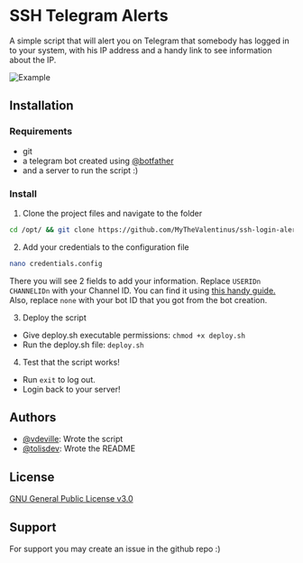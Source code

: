 
# SSH Telegram Alerts

A simple script that will alert you on Telegram that somebody has logged in to your system, with his IP address and a handy link to see information about the IP.

![Example](msg.png)




## Installation

### Requirements
- git
- a telegram bot created using [@botfather](https://t.me/BotFather)
- and a server to run the script :)

### Install
1) Clone the project files and navigate to the folder
```bash
cd /opt/ && git clone https://github.com/MyTheValentinus/ssh-login-alert-telegram && cd ssh-login-alert-telegram
```

2) Add your credentials to the configuration file
```bash
nano credentials.config
```
There you will see 2 fields to add your information. Replace ```
 USERIDn CHANNELIDn ``` with your Channel ID. You can find it using [this handy guide.](https://www.alphr.com/find-chat-id-telegram/) Also, replace ```none``` with your bot ID that you got from the bot creation.

3) Deploy the script
- Give deploy.sh executable permissions: ```chmod +x deploy.sh```
- Run the deploy.sh file: ```deploy.sh```

4) Test that the script works!
- Run ```exit``` to log out.
- Login back to your server!




    
## Authors

- [@vdeville](https://github.com/vdeville/): Wrote the script
- [@tolisdev](https://github.com/tolisdev): Wrote the README


## License

[GNU General Public License v3.0](https://github.com/vdeville/ssh-login-alert-telegram/blob/master/LICENSE)


## Support

For support you may create an issue in the github repo :)

